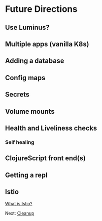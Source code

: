 # Future Directions

## Use Luminus?

## Multiple apps (vanilla K8s)

## Adding a database

## Config maps

## Secrets

## Volume mounts

## Health and Liveliness checks

### Self healing

## ClojureScript front end(s)

## Getting a repl

## Istio

[What is Istio?](https://istio.io/about/intro.html)

Next: [Cleanup](99-cleanup.md)
